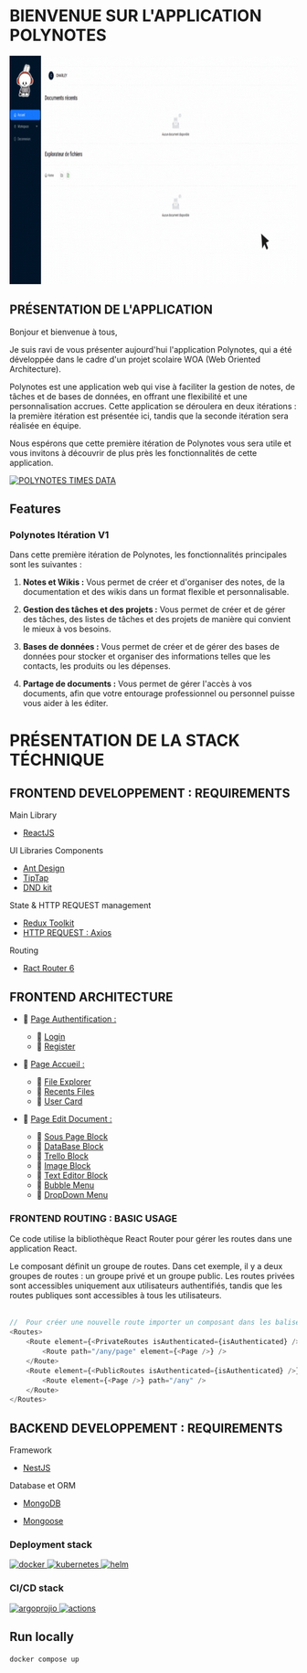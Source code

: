 # BIENVENUE SUR L'APPLICATION POLYNOTES

  <p align="center">
      <img src="frontend/public/img/polynotes.gif" alt="PolyBunny" height="400">
  </p>

## PRÉSENTATION DE L'APPLICATION

Bonjour et bienvenue à tous,

Je suis ravi de vous présenter aujourd'hui l'application Polynotes, qui a été développée dans le cadre d'un projet scolaire WOA (Web Oriented Architecture).

Polynotes est une application web qui vise à faciliter la gestion de notes, de tâches et de bases de données, en offrant une flexibilité et une personnalisation accrues. Cette application se déroulera en deux itérations : la première itération est présentée ici, tandis que la seconde itération sera réalisée en équipe.

Nous espérons que cette première itération de Polynotes vous sera utile et vous invitons à découvrir de plus près les fonctionnalités de cette application.

[![POLYNOTES TIMES DATA](https://wakatime.com/badge/user/8c51dfaf-cc71-4c33-bb4f-07b1a77dce06/project/6160a20e-1f13-4866-b07b-8adea0765e70.svg)](https://wakatime.com/badge/user/8c51dfaf-cc71-4c33-bb4f-07b1a77dce06/project/6160a20e-1f13-4866-b07b-8adea0765e70)

## Features

### Polynotes Itération V1

Dans cette première itération de Polynotes, les fonctionnalités principales sont les suivantes :

1. **Notes et Wikis :** Vous permet de créer et d'organiser des notes, de la documentation et des wikis dans un format flexible et personnalisable.

2. **Gestion des tâches et des projets :** Vous permet de créer et de gérer des tâches, des listes de tâches et des projets de manière qui convient le mieux à vos besoins.

3. **Bases de données :** Vous permet de créer et de gérer des bases de données pour stocker et organiser des informations telles que les contacts, les produits ou les dépenses.

4. **Partage de documents :** Vous permet de gérer l'accès à vos documents, afin que votre entourage professionnel ou personnel puisse vous aider à les éditer.

# PRÉSENTATION DE LA STACK TÉCHNIQUE

## FRONTEND DEVELOPPEMENT : REQUIREMENTS

Main Library
- [ReactJS](https://fr.reactjs.org/)

UI Libraries Components
- [Ant Design](https://ant.design/docs/react/getting-started)
- [TipTap](https://tiptap.dev/api/editor)
- [DND kit](https://dndkit.com/)

State & HTTP REQUEST management
- [Redux Toolkit](https://redux-toolkit.js.org/)
- [HTTP REQUEST : Axios](https://axios-http.com/fr/docs/intro)

Routing
- [Ract Router 6](https://reactrouter.com/en/main)

## FRONTEND ARCHITECTURE

- :page_facing_up: [Page Authentification :](https://github.com/charley04310/Polynotes/blob/master/frontend/src/pages/auth/WelcomePage.tsx)
  - :jigsaw: [Login](https://github.com/charley04310/Polynotes/blob/master/frontend/src/pages/auth/components/Login.tsx)
  - :jigsaw: [Register](https://github.com/charley04310/Polynotes/blob/master/frontend/src/pages/auth/components/Register.tsx)

- :page_facing_up: [Page Accueil :](https://github.com/charley04310/Polynotes/blob/master/frontend/src/pages/home/HomePage.tsx)
  - :jigsaw: [File Explorer](https://github.com/charley04310/Polynotes/blob/master/frontend/src/pages/home/components/FileExplorer.tsx)
  - :jigsaw: [Recents Files](https://github.com/charley04310/Polynotes/blob/master/frontend/src/pages/home/components/RecentsFiles.tsx)
  - :jigsaw: [User Card](https://github.com/charley04310/Polynotes/blob/master/frontend/src/pages/home/components/UserCard.tsx)

- :page_facing_up: [Page Edit Document :](https://github.com/charley04310/Polynotes/blob/master/frontend/src/pages/document/EditDocumentPage.tsx)
  - :jigsaw: [Sous Page Block](https://github.com/charley04310/Polynotes/blob/master/frontend/src/pages/document/components/SubPage.tsx)
  - :jigsaw: [DataBase Block](https://github.com/charley04310/Polynotes/blob/master/frontend/src/pages/document/components/DataBaseTable.tsx)
  - :jigsaw: [Trello Block](https://github.com/charley04310/Polynotes/blob/master/frontend/src/pages/document/components/TrelloDataBase.tsx)
  - :jigsaw: [Image Block](https://github.com/charley04310/Polynotes/blob/master/frontend/src/pages/document/components/SubPage.tsx)
  - :jigsaw: [Text Editor Block](https://github.com/charley04310/Polynotes/blob/master/frontend/src/pages/document/components/EditorContent.tsx)
  - :jigsaw: [Bubble Menu](https://github.com/charley04310/Polynotes/blob/master/frontend/src/pages/document/components/BubbleMenu.tsx)
  - :jigsaw: [DropDown Menu](https://github.com/charley04310/Polynotes/blob/master/frontend/src/pages/document/components/DropDownMenu.tsx)

### FRONTEND ROUTING : BASIC USAGE

Ce code utilise la bibliothèque React Router pour gérer les routes dans une application React.

Le composant <Routes> définit un groupe de routes. Dans cet exemple, il y a deux groupes de routes : un groupe privé et un groupe public. Les routes privées sont accessibles uniquement aux utilisateurs authentifiés, tandis que les routes publiques sont accessibles à tous les utilisateurs.

```Typescript

//  Pour créer une nouvelle route importer un composant dans les balises "Public" ou "Privé"
<Routes>
    <Route element={<PrivateRoutes isAuthenticated={isAuthenticated} />}>
        <Route path="/any/page" element={<Page />} />
    </Route>
    <Route element={<PublicRoutes isAuthenticated={isAuthenticated} />}>
        <Route element={<Page />} path="/any" />
    </Route>
</Routes>

```
## BACKEND DEVELOPPEMENT : REQUIREMENTS

Framework
- [NestJS](https://nestjs.com/)

Database et ORM
- [MongoDB](https://www.mongodb.com/fr-fr)

- [Mongoose](https://mongoosejs.com/docs/typescript.html)


### Deployment stack

<p align="left">
    <a href="https://www.docker.com/" target="_blank" rel="noreferrer">
        <img src="https://www.vectorlogo.zone/logos/docker/docker-icon.svg" alt="docker" width="50" height="50"/>
    </a>
    <a href="https://kubernetes.io" target="_blank" rel="noreferrer">
        <img src="https://www.vectorlogo.zone/logos/kubernetes/kubernetes-icon.svg" alt="kubernetes" width="50" height="50"/>
    </a>
    <a href="https://helm.sh/" target="_blank" rel="noreferrer">
        <img src="https://www.vectorlogo.zone/logos/helmsh/helmsh-icon.svg" alt="helm" width="50" height="50"/>
    </a>
</p>

### CI/CD stack

<p align="left">
    <a href="https://argoproj.github.io/cd/" target="_blank" rel="noreferrer">
        <img src="https://www.vectorlogo.zone/logos/argoprojio/argoprojio-icon.svg" alt="argoprojio" width="50" height="50"/>
    </a>
    <a href="https://github.com/actions" target="_blank" rel="noreferrer">
        <img src="https://avatars.githubusercontent.com/u/44036562?s=200&v=4" alt="actions" width="50" height="50"/>
    </a>
</p>

## Run locally

```sh
docker compose up
```
